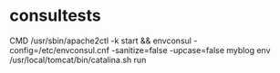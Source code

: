 # consultests


CMD /usr/sbin/apache2ctl -k start &amp;&amp; envconsul -config=/etc/envconsul.cnf -sanitize=false -upcase=false myblog env /usr/local/tomcat/bin/catalina.sh run
